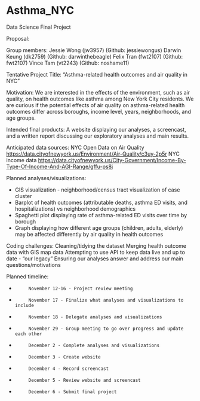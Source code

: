 # Asthma_NYC
Data Science Final Project

Proposal:

Group members:
Jessie Wong (jw3957) (Github: jessiewongus)
Darwin Keung (dk2759) (Github: darwinthebeagle)
Felix Tran (fwt2107) (Github: fwt2107)
Vince Tam (vt2243) (Github: noshame11)
 
Tentative Project Title: “Asthma-related health outcomes and air quality in NYC”
 
Motivation: We are interested in the effects of the environment, such as air quality, on health outcomes like asthma among New York City residents. We are curious if the potential effects of air quality on asthma-related health outcomes differ across boroughs, income level, years, neighborhoods, and age groups.
 
Intended final products: A website displaying our analyses, a screencast, and a written report discussing our exploratory analyses and main results.
 
Anticipated data sources: 
NYC Open Data on Air Quality https://data.cityofnewyork.us/Environment/Air-Quality/c3uy-2p5r
NYC income data https://data.cityofnewyork.us/City-Government/Income-By-Type-Of-Income-And-AGI-Range/gffu-ps8j
 
Planned analyses/visualizations: 
- GIS visualization - neighborhood/census tract visualization of case cluster
- Barplot of health outcomes (attributable deaths, asthma ED visits, and hospitalizations) vs neighborhood demographics
- Spaghetti plot displaying rate of asthma-related ED visits over time by borough
- Graph displaying how different age groups (children, adults, elderly) may be affected differently by air quality in health outcomes

Coding challenges:
Cleaning/tidying the dataset
Merging health outcome data with GIS map data 
Attempting to use API to keep data live and up to date - “our legacy”
Ensuring our analyses answer and address our main questions/motivations

Planned timeline:
-          November 12-16 - Project review meeting
-          November 17 - Finalize what analyses and visualizations to include
-          November 18 - Delegate analyses and visualizations
-          November 29 - Group meeting to go over progress and update each other
-          December 2 - Complete analyses and visualizations
-          December 3 - Create website 
-          December 4 - Record screencast
-          December 5 - Review website and screencast
-          December 6 - Submit final project
